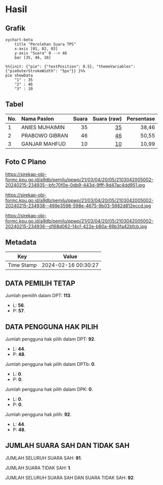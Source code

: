 # Hasil

## Grafik

```mermaid
xychart-beta
    title "Perolehan Suara TPS"
    x-axis [01, 02, 03]
    y-axis "Suara" 0 --> 46
    bar [35, 46, 10]
```

```mermaid
%%{init: {"pie": {"textPosition": 0.5}, "themeVariables": {"pieOuterStrokeWidth": "5px"}} }%%
pie showData
    "1" : 35
    "2" : 46
    "3" : 10
```

## Tabel

| No. | Nama Paslon    | Suara | Suara (raw) | Persentase |
|:--- |:-------------- | -----:| -----------:| ----------:|
| 1   | ANIES MUHAIMIN | 35    | [35][p-1]   | 38,46      |
| 2   | PRABOWO GIBRAN | 46    | [46][p-2]   | 50,55      |
| 3   | GANJAR MAHFUD  | 10    | [10][p-3]   | 10,99      |


[p-1]: https://github.com/gigit-pemilu/pemilu-2024-21-kepulauan-riau/blob/main/pilpres/hitung-suara/sub/21-kepulauan-riau/sub/03-natuna/sub/04-midai/sub/2005-air-putih/sub/002-tps/sub/paslon-1.txt
[p-2]: https://github.com/gigit-pemilu/pemilu-2024-21-kepulauan-riau/blob/main/pilpres/hitung-suara/sub/21-kepulauan-riau/sub/03-natuna/sub/04-midai/sub/2005-air-putih/sub/002-tps/sub/paslon-2.txt
[p-3]: https://github.com/gigit-pemilu/pemilu-2024-21-kepulauan-riau/blob/main/pilpres/hitung-suara/sub/21-kepulauan-riau/sub/03-natuna/sub/04-midai/sub/2005-air-putih/sub/002-tps/sub/paslon-3.txt

## Foto C Plano

https://sirekap-obj-formc.kpu.go.id/a9db/pemilu/ppwp/21/03/04/20/05/2103042005002-20240215-234935--bfc70f0e-0db9-443d-9fff-9d47ac4dd951.jpg

https://sirekap-obj-formc.kpu.go.id/a9db/pemilu/ppwp/21/03/04/20/05/2103042005002-20240215-234938--499e3598-598e-4675-9b03-5682d812eccd.jpg

https://sirekap-obj-formc.kpu.go.id/a9db/pemilu/ppwp/21/03/04/20/05/2103042005002-20240215-234936--d168d062-14cf-422e-b80a-69b3fa42bfcb.jpg


## Metadata

| Key        | Value               |
| ---------- | ------------------- |
| Time Stamp | 2024-02-16 00:30:27 |


## DATA PEMILIH TETAP

Jumlah pemilih dalam DPT: **113**.
 * L: **56**.
 * P: **57**.

## DATA PENGGUNA HAK PILIH

Jumlah pengguna hak pilih dalam DPT: **92**.
 * L: **44**.
 * P: **48**.

Jumlah pengguna hak pilih dalam DPTb: **0**.
 * L: **0**.
 * P: **0**.

Jumlah pengguna hak pilih dalam DPK: **0**.
 * L: **0**.
 * P: **0**.

Jumlah pengguna hak pilih: **92**.
 * L: **44**.
 * P: **48**.

## JUMLAH SUARA SAH DAN TIDAK SAH

JUMLAH SELURUH SUARA SAH: **91**.

JUMLAH SUARA TIDAK SAH: **1**.

JUMLAH SELURUH SUARA SAH DAN SUARA TIDAK SAH: **92**.


